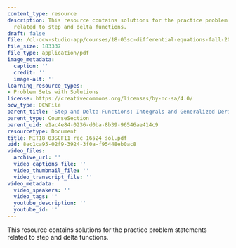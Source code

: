 ```yaml
---
content_type: resource
description: This resource contains solutions for the practice problem statements
  related to step and delta functions.
draft: false
file: /ol-ocw-studio-app/courses/18-03sc-differential-equations-fall-2011/8ec1ca9502f939243f0af95448eb0ac8_MIT18_03SCF11_rec_16s24_sol.pdf
file_size: 183337
file_type: application/pdf
image_metadata:
  caption: ''
  credit: ''
  image-alt: ''
learning_resource_types:
- Problem Sets with Solutions
license: https://creativecommons.org/licenses/by-nc-sa/4.0/
ocw_type: OCWFile
parent_title: 'Step and Delta Functions: Integrals and Generalized Derivatives'
parent_type: CourseSection
parent_uid: e1ac4e84-0236-d0ba-8b39-96546ae414c9
resourcetype: Document
title: MIT18_03SCF11_rec_16s24_sol.pdf
uid: 8ec1ca95-02f9-3924-3f0a-f95448eb0ac8
video_files:
  archive_url: ''
  video_captions_file: ''
  video_thumbnail_file: ''
  video_transcript_file: ''
video_metadata:
  video_speakers: ''
  video_tags: ''
  youtube_description: ''
  youtube_id: ''
---
```

This resource contains solutions for the practice problem statements related to step and delta functions.